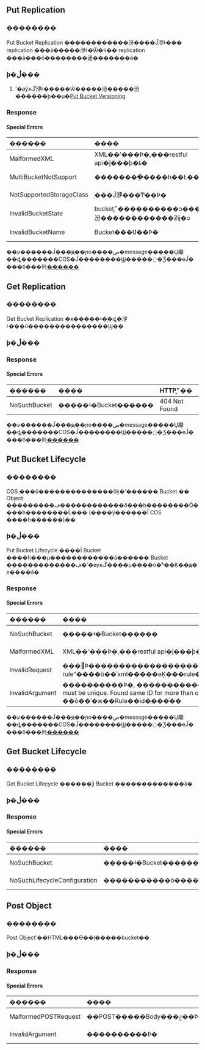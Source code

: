 ## Put Replication

### ��������

Put Bucket Replication ������������汾����Ĵ洢Ͱ��� replication ���á�����洢Ͱ�Ѿ�ӵ�� replication ���ã���ô��������滻�������á�

### ϸ�ڷ���


1. ʹ�øýӿڴ洢Ͱ�����Ѿ�����汾�����汾������ϸ��μ�[Put Bucket Versioning](/document/product/436/8591 "Put Bucket Versioning")

### Response

#### Special Errors

|������|����|HTTP״̬��|
|:--|:--|:--|
|MalformedXML|XML��ʽ���Ϸ�,���restful api�ĵ���ϸ�ȶ� |400 Bad Request|
|MultiBucketNotSupport|��������ֻ����һ��Ŀ��bucket|400 Bad Request|
|NotSupportedStorageClass|ָ���Ĵ洢���Ͳ��Ϸ�|400 Bad Request|
|InvalidBucketState|bucket״̬����������ͻ�������汾������������Ƶĳ�ͻ|409 Conflict|
|InvalidBucketName|Bucket���Ʋ��Ϸ�|400 Bad Request|

��ע������Ĵ���ԭ��ɲο����ص�message�����Ų顣
��ȡ�������COS�Ĵ��������Ϣ�����߲�Ʒ���еĴ����б���鿴[������](/document/product/436/7730)

## Get Replication

### ��������

Get Bucket Replication �ӿ�����ʵ�ֶ�ȡ�洢Ͱ���û���������������Ϣ��

### ϸ�ڷ���

### Response

#### Special Errors

|������|����|HTTP״̬��|
|:--|:--|:--|
|NoSuchBucket|�����ʵ�Bucket������|404 Not Found|

��ע������Ĵ���ԭ��ɲο����ص�message�����Ų顣
��ȡ�������COS�Ĵ��������Ϣ�����߲�Ʒ���еĴ����б���鿴[������](/document/product/436/7730)

## Put Bucket Lifecycle

### ��������

COS ֧���û��������������õķ�ʽ������ Bucket �� Object ���������ڡ������������ð���һ��������Ӧ����һ��������Ĺ��� (����ÿ������Ϊ COS ����һ������)��

### ϸ�ڷ���
Put Bucket Lifecycle ����Ϊ Bucket ����һ���µ������������á������ Bucket �������������ڣ�ʹ�øýӿڴ����µ����õ�ͬʱ��Ḳ��ԭ�е����á�

### Response

#### Special Errors

|������|����|HTTP״̬��|
|:--|:--|:--|
|NoSuchBucket|�����ʵ�Bucket������|404 Not Found|
|MalformedXML|XML��ʽ���Ϸ�,���restful api�ĵ���ϸ�ȶ� |400 Bad Request|
|InvalidRequest|���󲻺Ϸ������������������ʾ"Conflict lifecycle rule"����ô��ʾxml�����еĶ���rule���໥��ͻ�Ĳ��֡�|400 Bad Reques|
|InvalidArgument|����������Ϸ�, ���������������ʾ"Rule ID must be unique. Found same ID for more than one rule", ��ô��ʾ�ж��Rule��id�ֶ���ͬ��|400 Bad Reques|


��ע������Ĵ���ԭ��ɲο����ص�message�����Ų顣
��ȡ�������COS�Ĵ��������Ϣ�����߲�Ʒ���еĴ����б���鿴[������](/document/product/436/7730)

## Get Bucket Lifecycle

### ��������

Get Bucket Lifecycle ������ѯ Bucket �������������á�

### ϸ�ڷ���

### Response

#### Special Errors

|������|����|HTTP״̬��|
|:--|:--|:--|
|NoSuchBucket|�����ʵ�Bucket������|404 Not Found|
|NoSuchLifecycleConfiguration|�����������ò����ڡ�|404 Not Found|

## Post Object

### ��������

Post Objectʹ��HTML���ϴ��ļ���ָ��bucket��

### ϸ�ڷ���

### Response

#### Special Errors

|������|����|HTTP״̬��|
|:--|:--|:--|
|MalformedPOSTRequest|��POST�����Body���ݲ��Ϸ�|400 Bad Request|
|InvalidArgument|����������Ϸ�|404 Not Found|
